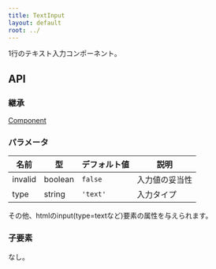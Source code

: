 ```yaml
---
title: TextInput
layout: default
root: ../
---
```


1行のテキスト入力コンポーネント。


API
--------

### 継承

[Component](component)

### パラメータ

| 名前 | 型 | デフォルト値 | 説明 |
| ---- | -- | ----------- | ---- |
| invalid | boolean | `false` | 入力値の妥当性 |
| type | string | `'text'` | 入力タイプ |

その他、htmlのinput(type=textなど)要素の属性を与えられます。

### 子要素

なし。
